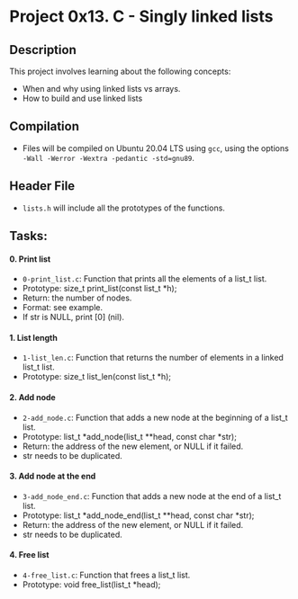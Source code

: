 # Project 0x13. C - Singly linked lists

## Description
This project involves learning about the following concepts:
 * When and why using linked lists vs arrays.
 * How to build and use linked lists

## Compilation
* Files will be compiled on Ubuntu 20.04 LTS using `gcc`, using the options `-Wall -Werror -Wextra -pedantic -std=gnu89`.

## Header File
* `lists.h` will include all the prototypes of the functions.

## Tasks:

#### 0. Print list 

* `0-print_list.c`: Function that prints all the elements of a list_t list.
 * Prototype: size_t print_list(const list_t *h);
 * Return: the number of nodes.
 * Format: see example.
 * If str is NULL, print [0] (nil).
 
#### 1. List length

* `1-list_len.c`: Function that returns the number of elements in a linked list_t list.
 * Prototype: size_t list_len(const list_t *h);

#### 2. Add node

* `2-add_node.c`: Function that adds a new node at the beginning of a list_t list.
 * Prototype: list_t *add_node(list_t **head, const char *str);
 * Return: the address of the new element, or NULL if it failed.
 * str needs to be duplicated.
 
#### 3. Add node at the end

* `3-add_node_end.c`: Function that adds a new node at the end of a list_t list.
 * Prototype: list_t *add_node_end(list_t **head, const char *str);
 * Return: the address of the new element, or NULL if it failed.
 * str needs to be duplicated.

#### 4. Free list

* `4-free_list.c`: Function that frees a list_t list.
 * Prototype: void free_list(list_t *head);
